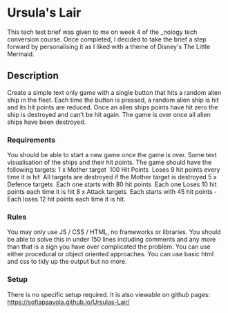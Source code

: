 # Ursula's Lair
This tech test brief was given to me on week 4 of the _nology tech conversion course. Once completed, I decided to take the brief a step forward by personalising it as I liked with a theme of Disney's The Little Mermaid.

## Description
Create a simple text only game with a single button that hits a random alien ship in the fleet. Each time the button is pressed, a random alien ship is hit and its hit points are reduced. Once an alien ships points have hit zero the ship is destroyed and can’t be hit again. The game is over once all alien ships have been destroyed.

### Requirements
You should be able to start a new game once the game is over. Some text visualisation of the ships and their hit points. The game should have the following targets:
1 x Mother target
­ 100 Hit Points 
­ Loses 9 hit points every time it is hit 
­ All targets are destroyed if the Mother target is destroyed
5 x Defence targets 
­ Each one starts with 80 hit points 
­ Each one Loses 10 hit points each time it is hit 
8 x Attack targets
­ Each starts with 45 hit points 
­ Each loses 12 hit points each time it is hit.

### Rules
You may only use JS / CSS / HTML, no frameworks or libraries. You should be able to solve this in under 150 lines including comments and any more than that is a sign you have over complicated the problem. You can use either procedural or object oriented approaches. You can use basic html and css to tidy up the output but no more.

### Setup 
There is no specific setup required. It is also viewable on github pages: https://sofiapaavola.github.io/Ursulas-Lair/
